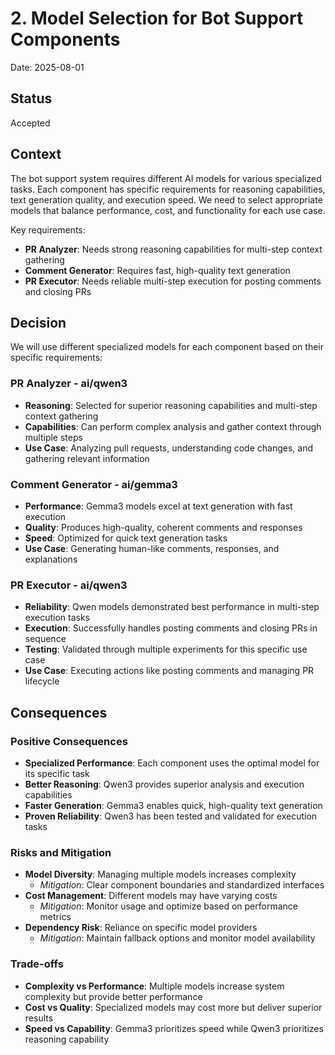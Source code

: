 # 2. Model Selection for Bot Support Components

Date: 2025-08-01

## Status

Accepted

## Context

The bot support system requires different AI models for various specialized tasks. Each component has specific requirements for reasoning capabilities, text generation quality, and execution speed. We need to select appropriate models that balance performance, cost, and functionality for each use case.

Key requirements:
- **PR Analyzer**: Needs strong reasoning capabilities for multi-step context gathering
- **Comment Generator**: Requires fast, high-quality text generation
- **PR Executor**: Needs reliable multi-step execution for posting comments and closing PRs

## Decision

We will use different specialized models for each component based on their specific requirements:

### PR Analyzer - ai/qwen3
- **Reasoning**: Selected for superior reasoning capabilities and multi-step context gathering
- **Capabilities**: Can perform complex analysis and gather context through multiple steps
- **Use Case**: Analyzing pull requests, understanding code changes, and gathering relevant information

### Comment Generator - ai/gemma3
- **Performance**: Gemma3 models excel at text generation with fast execution
- **Quality**: Produces high-quality, coherent comments and responses
- **Speed**: Optimized for quick text generation tasks
- **Use Case**: Generating human-like comments, responses, and explanations

### PR Executor - ai/qwen3
- **Reliability**: Qwen models demonstrated best performance in multi-step execution tasks
- **Execution**: Successfully handles posting comments and closing PRs in sequence
- **Testing**: Validated through multiple experiments for this specific use case
- **Use Case**: Executing actions like posting comments and managing PR lifecycle

## Consequences

### Positive Consequences
- **Specialized Performance**: Each component uses the optimal model for its specific task
- **Better Reasoning**: Qwen3 provides superior analysis and execution capabilities
- **Faster Generation**: Gemma3 enables quick, high-quality text generation
- **Proven Reliability**: Qwen3 has been tested and validated for execution tasks

### Risks and Mitigation
- **Model Diversity**: Managing multiple models increases complexity
  - *Mitigation*: Clear component boundaries and standardized interfaces
- **Cost Management**: Different models may have varying costs
  - *Mitigation*: Monitor usage and optimize based on performance metrics
- **Dependency Risk**: Reliance on specific model providers
  - *Mitigation*: Maintain fallback options and monitor model availability

### Trade-offs
- **Complexity vs Performance**: Multiple models increase system complexity but provide better performance
- **Cost vs Quality**: Specialized models may cost more but deliver superior results
- **Speed vs Capability**: Gemma3 prioritizes speed while Qwen3 prioritizes reasoning capability
